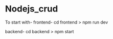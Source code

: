 # Nodejs_crud
To start with-
frontend-    cd frontend > npm run dev


backend-     cd backend > npm start
